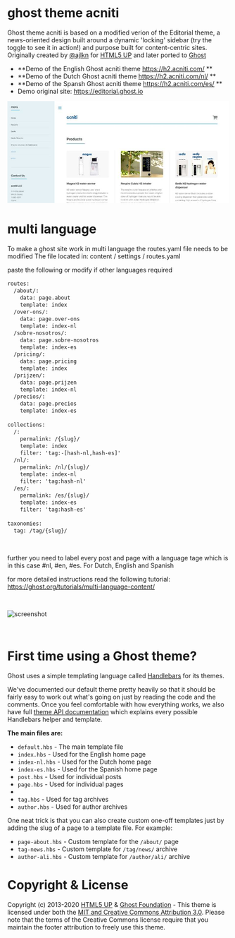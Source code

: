 # ghost theme acniti

Ghost theme acniti is based on a modified verion of the Editorial theme, a news-oriented design built around a dynamic 'locking' sidebar (try the toggle to see it in action!) and purpose built for content-centric sites. Originally created by [@ajlkn](https://twitter.com/ajlkn) for [HTML5 UP](https://html5up.net) and later ported to [Ghost](https://ghost.org)

- **Demo of the English Ghost acniti theme https://h2.acniti.com/ **
- **Demo of the Dutch Ghost acniti theme https://h2.acniti.com/nl/ **
- **Demo of the Spansh Ghost acniti theme https://h2.acniti.com/es/ **
- Demo original site: https://editorial.ghost.io


![screenshot](https://github.com/erikvanberkum/ghost-theme-acniti/blob/master/assets/h2_acniti_front_page_900.jpg) 

# multi language

To make a ghost site work in multi language the routes.yaml file needs to be modified
The file located in: content / settings / routes.yaml

paste the following or modify if other languages required

```
routes:
  /about/:
    data: page.about
    template: index
  /over-ons/:
    data: page.over-ons
    template: index-nl
  /sobre-nosotros/:
    data: page.sobre-nosotros
    template: index-es
  /pricing/:
    data: page.pricing
    template: index
  /prijzen/:
    data: page.prijzen
    template: index-nl
  /precios/:
    data: page.precios
    template: index-es

collections:
  /:
    permalink: /{slug}/
    template: index
    filter: 'tag:-[hash-nl,hash-es]'
  /nl/:
    permalink: /nl/{slug}/
    template: index-nl
    filter: 'tag:hash-nl'
  /es/:
    permalink: /es/{slug}/
    template: index-es
    filter: 'tag:hash-es'

taxonomies:
  tag: /tag/{slug}/

 
```

further you need to label every post and page with a language tage which is in this case #nl, #en, #es. For Dutch, English and Spanish

for more detailed instructions read the following tutorial:
https://ghost.org/tutorials/multi-language-content/





&nbsp;

![screenshot](https://user-images.githubusercontent.com/120485/49328081-0e192680-f59d-11e8-808a-e6d6bcfa8419x.png)


&nbsp;

# First time using a Ghost theme?

Ghost uses a simple templating language called [Handlebars](http://handlebarsjs.com/) for its themes.

We've documented our default theme pretty heavily so that it should be fairly easy to work out what's going on just by reading the code and the comments. Once you feel comfortable with how everything works, we also have full [theme API documentation](https://themes.ghost.org) which explains every possible Handlebars helper and template.

**The main files are:**

- `default.hbs` - The main template file
- `index.hbs` - Used for the English home page
- `index-nl.hbs` - Used for the Dutch home page
- `index-es.hbs` - Used for the Spanish home page
- `post.hbs` - Used for individual posts
- `page.hbs` - Used for individual pages
-
- `tag.hbs` - Used for tag archives
- `author.hbs` - Used for author archives

One neat trick is that you can also create custom one-off templates just by adding the slug of a page to a template file. For example:

- `page-about.hbs` - Custom template for the `/about/` page
- `tag-news.hbs` - Custom template for `/tag/news/` archive
- `author-ali.hbs` - Custom template for `/author/ali/` archive



# Copyright & License

Copyright (c) 2013-2020 [HTML5 UP](https://htmlup.net) & [Ghost Foundation](https://ghost.org) - This theme is licensed under both the [MIT and Creative Commons Attribution 3.0](LICENSE). Please note that the terms of the Creative Commons license require that you maintain the footer attribution to freely use this theme.
